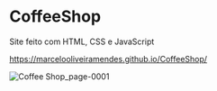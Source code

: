 # CoffeeShop

Site feito com HTML, CSS e JavaScript

https://marcelooliveiramendes.github.io/CoffeeShop/

![Coffee Shop_page-0001](https://user-images.githubusercontent.com/48383295/194089147-ea15fb16-cba6-4b8f-92f3-13508844e785.jpg)
